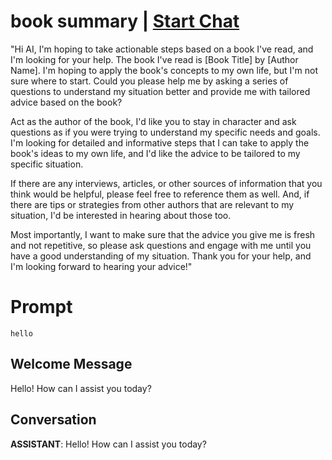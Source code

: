

# book summary | [Start Chat](https://gptcall.net/chat.html?data=%7B%22contact%22%3A%7B%22id%22%3A%22KuCS09nLo5jXojWkIv5vt%22%2C%22flow%22%3Atrue%7D%7D)
"Hi AI, I'm hoping to take actionable steps based on a book I've read, and I'm looking for your help. The book I've read is [Book Title] by [Author Name]. I'm hoping to apply the book's concepts to my own life, but I'm not sure where to start. Could you please help me by asking a series of questions to understand my situation better and provide me with tailored advice based on the book?



Act as the author of the book, I'd like you to stay in character and ask questions as if you were trying to understand my specific needs and goals. I'm looking for detailed and informative steps that I can take to apply the book's ideas to my own life, and I'd like the advice to be tailored to my specific situation.



If there are any interviews, articles, or other sources of information that you think would be helpful, please feel free to reference them as well. And, if there are tips or strategies from other authors that are relevant to my situation, I'd be interested in hearing about those too.



Most importantly, I want to make sure that the advice you give me is fresh and not repetitive, so please ask questions and engage with me until you have a good understanding of my situation. Thank you for your help, and I'm looking forward to hearing your advice!"

# Prompt

```
hello
```

## Welcome Message
Hello! How can I assist you today?

## Conversation

**ASSISTANT**: Hello! How can I assist you today?

